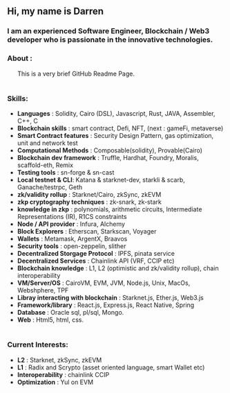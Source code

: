 ## Hi, my name is Darren

### I am an experienced Software Engineer, Blockchain / Web3 developer who is passionate in the innovative technologies.

### About : 
&nbsp; &nbsp; &nbsp; This is a very brief GitHub Readme Page. 

#  
### Skills: 
   - **Languages**    : Solidity, Cairo (DSL), Javascript, Rust, JAVA, Assembler, C++, C
   - **Blockchain skills**    : smart contract, Defi, NFT, (next : gameFi, metaverse)
   - **Smart Contract features** : Security Design Pattern, gas optimization, unit and network test
   - **Computational Methods** : Composable(solidity), Provable(Cairo)
   - **Blockchain dev framework**    : Truffle, Hardhat, Foundry, Moralis, scaffold-eth, Remix
   - **Testing tools** : sn-forge & sn-cast
   - **Local testnet & CLI**: Katana & starknet-dev, starkli & scarb, Ganache/testrpc, Geth
   - **zk/validity rollup** : Starknet/Cairo, zkSync, zkEVM
   - **zkp cryptography techniques** : zk-snark, zk-stark
   - **knowledge in zkp** : polynomials, arithmetic circuits, Intermediate Representations (IR), R1CS constraints
   - **Node / API provider** : Infura, Alchemy
   - **Block Explorers** : Etherscan, Starkscan, Voyager
   - **Wallets** : Metamask, ArgentX, Braavos 
   - **Security tools** : open-zeppelin, slither
   - **Decentralized Storgage Protocol** : IPFS, pinata service
   - **Decentralized Services** : Chainlink API (VRF, CCIP etc)
   - **Blockchain knowledge**    : L1, L2 (optimistic and zk/validity rollup), chain interoperability
   - **VM/Server/OS**      :  CairoVM, EVM, JVM, Node.js, Unix, MacOs, Webshphere, TPF
   - **Libray interacting with blockchain** : Starknet.js, Ether.js, Web3.js
   - **Framework/library** : React.js, Express.js, React Native, Spring 
   - **Database**       : Oracle sql, pl/sql, Mongo.
   - **Web**           : Html5, html, css.  

#  
### Current Interests:
   - **L2** : Starknet, zkSync, zkEVM
   - **L1** : Radix and Scrypto (asset oriented language, smart Wallet etc)
   - **Interoperability** : chainlink CCIP
   - **Optimization** : Yul on EVM



